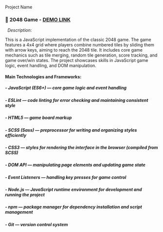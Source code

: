 Project Name  
### 🧩 **2048 Game**  - [DEMO LINK](https://JulyaPetrovskaya.github.io/js-2048-game)
&nbsp; _Description_: 

This is a JavaScript implementation of the classic 2048 game. The game features a 4x4 grid where players combine numbered tiles by sliding them with arrow keys, aiming to reach the 2048 tile. It includes core game mechanics such as tile merging, random tile generation, score tracking, and game over/win states. The project showcases skills in JavaScript game logic, event handling, and DOM manipulation.  

#### Main Technologies and Frameworks:
##### - JavaScript (ES6+) — core game logic and event handling
##### - ESLint — code linting for error checking and maintaining consistent style
##### - HTML5 — game board markup
##### - SCSS (Sass) — preprocessor for writing and organizing styles efficiently
##### - CSS3 — styles for rendering the interface in the browser (compiled from SCSS)
##### - DOM API — manipulating page elements and updating game state
##### - Event Listeners — handling key presses for game control
##### - Node.js — JavaScript runtime environment for development and running the project
##### - npm — package manager for dependency installation and script management
##### - Git — version control system
